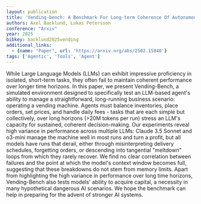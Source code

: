 ```yaml
---
layout: publication
title: 'Vending-bench: A Benchmark For Long-term Coherence Of Autonomous Agents'
authors: Axel Backlund, Lukas Petersson
conference: "Arxiv"
year: 2025
bibkey: backlund2025vending
additional_links:
  - {name: "Paper", url: 'https://arxiv.org/abs/2502.15840'}
tags: ['Agentic', 'Tools', 'Agent']
---
```

While Large Language Models (LLMs) can exhibit impressive proficiency in
isolated, short-term tasks, they often fail to maintain coherent performance
over longer time horizons. In this paper, we present Vending-Bench, a simulated
environment designed to specifically test an LLM-based agent's ability to
manage a straightforward, long-running business scenario: operating a vending
machine. Agents must balance inventories, place orders, set prices, and handle
daily fees - tasks that are each simple but collectively, over long horizons
(>20M tokens per run) stress an LLM's capacity for sustained, coherent
decision-making. Our experiments reveal high variance in performance across
multiple LLMs: Claude 3.5 Sonnet and o3-mini manage the machine well in most
runs and turn a profit, but all models have runs that derail, either through
misinterpreting delivery schedules, forgetting orders, or descending into
tangential "meltdown" loops from which they rarely recover. We find no clear
correlation between failures and the point at which the model's context window
becomes full, suggesting that these breakdowns do not stem from memory limits.
Apart from highlighting the high variance in performance over long time
horizons, Vending-Bench also tests models' ability to acquire capital, a
necessity in many hypothetical dangerous AI scenarios. We hope the benchmark
can help in preparing for the advent of stronger AI systems.
